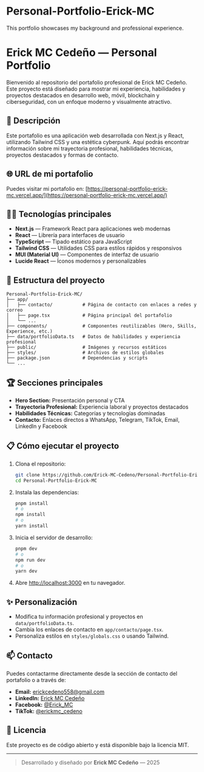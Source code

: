 # Personal-Portfolio-Erick-MC
This portfolio showcases my background and professional experience.
# Erick MC Cedeño — Personal Portfolio

Bienvenido al repositorio del portafolio profesional de Erick MC Cedeño. Este proyecto está diseñado para mostrar mi experiencia, habilidades y proyectos destacados en desarrollo web, móvil, blockchain y ciberseguridad, con un enfoque moderno y visualmente atractivo.

## 🚀 Descripción

Este portafolio es una aplicación web desarrollada con Next.js y React, utilizando Tailwind CSS y una estética cyberpunk. Aquí podrás encontrar información sobre mi trayectoria profesional, habilidades técnicas, proyectos destacados y formas de contacto.

## 🌐 URL de mi portafolio

Puedes visitar mi portafolio en: [https://personal-portfolio-erick-mc.vercel.app/](https://personal-portfolio-erick-mc.vercel.app/)

## 🧑‍💻 Tecnologías principales

- **Next.js** — Framework React para aplicaciones web modernas
- **React** — Librería para interfaces de usuario
- **TypeScript** — Tipado estático para JavaScript
- **Tailwind CSS** — Utilidades CSS para estilos rápidos y responsivos
- **MUI (Material UI)** — Componentes de interfaz de usuario
- **Lucide React** — Íconos modernos y personalizables

## 📂 Estructura del proyecto

```
Personal-Portfolio-Erick-MC/
├── app/
│   ├── contacto/           # Página de contacto con enlaces a redes y correo
│   ├── page.tsx            # Página principal del portafolio
│   └── ...
├── components/             # Componentes reutilizables (Hero, Skills, Experience, etc.)
├── data/portfolioData.ts   # Datos de habilidades y experiencia profesional
├── public/                 # Imágenes y recursos estáticos
├── styles/                 # Archivos de estilos globales
├── package.json            # Dependencias y scripts
└── ...
```

## 🏆 Secciones principales

- **Hero Section:** Presentación personal y CTA
- **Trayectoria Profesional:** Experiencia laboral y proyectos destacados
- **Habilidades Técnicas:** Categorías y tecnologías dominadas
- **Contacto:** Enlaces directos a WhatsApp, Telegram, TikTok, Email, LinkedIn y Facebook

## 📋 Cómo ejecutar el proyecto

1. Clona el repositorio:
   ```bash
   git clone https://github.com/Erick-MC-Cedeno/Personal-Portfolio-Erick-MC.git
   cd Personal-Portfolio-Erick-MC
   ```
2. Instala las dependencias:
   ```bash
   pnpm install
   # o
   npm install
   # o
   yarn install
   ```
3. Inicia el servidor de desarrollo:
   ```bash
   pnpm dev
   # o
   npm run dev
   # o
   yarn dev
   ```
4. Abre [http://localhost:3000](http://localhost:3000) en tu navegador.

## ✨ Personalización

- Modifica tu información profesional y proyectos en `data/portfolioData.ts`.
- Cambia los enlaces de contacto en `app/contacto/page.tsx`.
- Personaliza estilos en `styles/globals.css` o usando Tailwind.

## 📫 Contacto

Puedes contactarme directamente desde la sección de contacto del portafolio o a través de:
- **Email:** erickcedeno558@gmail.com
- **LinkedIn:** [Erick MC Cedeño](https://www.linkedin.com/in/erick-cedeno-3a5137230)
- **Facebook:** [@Erick_MC](https://www.facebook.com/erick.m.cedeno.92)
- **TikTok:** [@erickmc_cedeno](https://www.tiktok.com/@erickmc_cedeno)


## 📝 Licencia

Este proyecto es de código abierto y está disponible bajo la licencia MIT.

---

> Desarrollado y diseñado por **Erick MC Cedeño** — 2025
